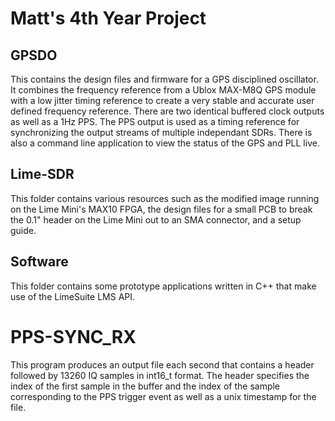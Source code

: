 # Matt's 4th Year Project

## GPSDO
This contains the design files and firmware for a GPS disciplined oscillator. It combines the frequency reference from a Ublox MAX-M8Q GPS module with a low jitter timing reference to create a very stable and accurate user defined frequency reference. There are two identical buffered clock outputs as well as a 1Hz PPS. The PPS output is used as a timing reference for synchronizing the output streams of multiple independant SDRs. There is also a command line application to view the status of the GPS and PLL live.

## Lime-SDR
This folder contains various resources such as the modified image running on the Lime Mini's MAX10 FPGA, the design files for a small PCB to break the 0.1" header on the Lime Mini out to an SMA connector, and a setup guide.

## Software
This folder contains some prototype applications written in C++ that make use of the LimeSuite LMS API.

# PPS-SYNC_RX
This program produces an output file each second that contains a header followed by 13260 IQ samples in int16_t format. The header specifies the index of the first sample in the buffer and the index of the sample corresponding to the PPS trigger event as well as a unix timestamp for the file.
